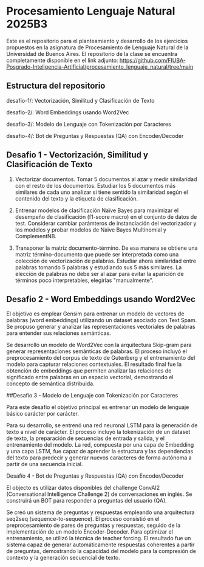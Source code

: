 # Procesamiento Lenguaje Natural 2025B3

Este es el repositorio para el planteamiento y desarrollo de los ejercicios propuestos en la asignatura de Procesamiento de Lenguaje Natural de la Universidad de Buenos Aires.
El repositorio de la clase se encuentra completamente disponible en el link adjunto: https://github.com/FIUBA-Posgrado-Inteligencia-Artificial/procesamiento_lenguaje_natural/tree/main 

## Estructura del repositorio

desafio-1/: Vectorización, Similitud y Clasificación de Texto

desafio-2/: Word Embeddings usando Word2Vec

desafio-3/: Modelo de Lenguaje con Tokenización por Caracteres

desafio-4/: Bot de Preguntas y Respuestas (QA) con Encoder/Decoder

## Desafio 1 - Vectorización, Similitud y Clasificación de Texto

1. Vectorizar documentos. Tomar 5 documentos al azar y medir similaridad con el resto de los documentos. Estudiar los 5 documentos más similares de cada uno analizar si tiene sentido la similaridad según el contenido del texto y la etiqueta de clasificación.

2. Entrenar modelos de clasificación Naïve Bayes para maximizar el desempeño de clasificación (f1-score macro) en el conjunto de datos de test. Considerar cambiar parámteros de instanciación del vectorizador y los modelos y probar modelos de Naïve Bayes Multinomial y ComplementNB.

3. Transponer la matriz documento-término. De esa manera se obtiene una matriz término-documento que puede ser interpretada como una colección de vectorización de palabras. Estudiar ahora similaridad entre palabras tomando 5 palabras y estudiando sus 5 más similares. La elección de palabras no debe ser al azar para evitar la aparición de términos poco interpretables, elegirlas "manualmente".

## Desafio 2 - Word Embeddings usando Word2Vec

El objetivo es emplear Gensim para entrenar un modelo de vectores de palabras (word embeddings) utilizando un dataset asociado con Text Spam. Se propuso generar y analizar las representaciones vectoriales de palabras para entender sus relaciones semánticas.

Se desarrolló un modelo de Word2Vec con la arquitectura Skip-gram para generar representaciones semánticas de palabras. El proceso incluyó el preprocesamiento del corpus de texto de Gutenberg y el entrenamiento del modelo para capturar relaciones contextuales. El resultado final fue la obtención de embeddings que permiten analizar las relaciones de significado entre palabras en un espacio vectorial, demostrando el concepto de semántica distribuida.

##Desafío 3 - Modelo de Lenguaje con Tokenización por Caracteres

Para este desafio el objetivo principal es entrenar un modelo de lenguaje básico carácter por carácter.

Para su desarrollo, se entrenó una red neuronal LSTM para la generación de texto a nivel de carácter. El proceso incluyó la tokenización de un dataset de texto, la preparación de secuencias de entrada y salida, y el entrenamiento del modelo. La red, compuesta por una capa de Embedding y una capa LSTM, fue capaz de aprender la estructura y las dependencias del texto para predecir y generar nuevos caracteres de forma autónoma a partir de una secuencia inicial.


Desafío 4 - Bot de Preguntas y Respuestas (QA) con Encoder/Decoder

El objecto es utilizar datos disponibles del challenge ConvAI2 (Conversational Intelligence Challenge 2) de conversaciones en inglés. Se construirá un BOT para responder a preguntas del usuario (QA).

Se creó un sistema de preguntas y respuestas empleando una arquitectura seq2seq (sequence-to-sequence). El proceso consistió en el preprocesamiento de pares de preguntas y respuestas, seguido de la implementación de un modelo Encoder-Decoder. Para optimizar el entrenamiento, se utilizó la técnica de teacher forcing. El resultado fue un sistema capaz de generar automáticamente respuestas coherentes a partir de preguntas, demostrando la capacidad del modelo para la compresión de contexto y la generación secuencial de texto.

